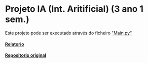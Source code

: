 # Projeto IA (Int. Aritificial) (3 ano 1 sem.)

Este projeto pode ser executado através do ficheiro ["Main.py"]()

#### [Relatorio]()

#### [Repositorio original](https://github.com/MarcoGoncalves123/IA-2024)
